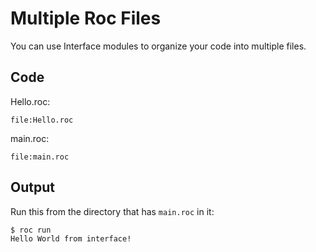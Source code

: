 # Multiple Roc Files

You can use Interface modules to organize your code into multiple files.

## Code

Hello.roc:

```roc
file:Hello.roc
```

main.roc:

```roc
file:main.roc
```

## Output

Run this from the directory that has `main.roc` in it:

```
$ roc run
Hello World from interface!
```
